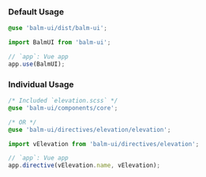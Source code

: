 ### Default Usage

```scss
@use 'balm-ui/dist/balm-ui';
```

```js
import BalmUI from 'balm-ui';

// `app`: Vue app
app.use(BalmUI);
```

### Individual Usage

```scss
/* Included `elevation.scss` */
@use 'balm-ui/components/core';

/* OR */
@use 'balm-ui/directives/elevation/elevation';
```

```js
import vElevation from 'balm-ui/directives/elevation';

// `app`: Vue app
app.directive(vElevation.name, vElevation);
```
